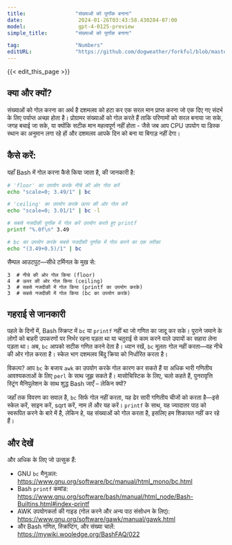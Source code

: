 ```yaml
---
title:                "संख्याओं को पूर्णांक बनाना"
date:                  2024-01-26T03:43:58.430284-07:00
model:                 gpt-4-0125-preview
simple_title:         "संख्याओं को पूर्णांक बनाना"

tag:                  "Numbers"
editURL:              "https://github.com/dogweather/forkful/blob/master/content/hi/bash/rounding-numbers.md"
---
```


{{< edit_this_page >}}

## क्या और क्यों?

संख्याओं को गोल करना का अर्थ है दशमलव को हटा कर एक सरल मान प्राप्त करना जो एक दिए गए संदर्भ के लिए पर्याप्त अच्छा होता है। प्रोग्रामर संख्याओं को गोल करते हैं ताकि परिणामों को सरल बनाया जा सके, जगह बचाई जा सके, या क्योंकि सटीक मान महत्वपूर्ण नहीं होता - जैसे जब आप CPU उपयोग या डिस्क स्थान का अनुमान लगा रहे हों और दशमलव आपके दिन को बना या बिगाड़ नहीं देगा।

## कैसे करें:

यहाँ Bash में गोल करना कैसे किया जाता है, की जानकारी है:

```Bash
# 'floor' का उपयोग करके नीचे की ओर गोल करें
echo "scale=0; 3.49/1" | bc

# 'ceiling' का उपयोग करके ऊपर की ओर गोल करें
echo "scale=0; 3.01/1" | bc -l

# सबसे नजदीकी पूर्णांक में गोल करें उपयोग करते हुए printf
printf "%.0f\n" 3.49

# bc का उपयोग करके सबसे नजदीकी पूर्णांक में गोल करने का एक तरीका
echo "(3.49+0.5)/1" | bc
```

सैम्पल आउटपुट—सीधे टर्मिनल के मुख से:

```
3  # नीचे की ओर गोल किया (floor)
4  # ऊपर की ओर गोल किया (ceiling)
3  # सबसे नजदीकी में गोल किया (printf का उपयोग करके)
3  # सबसे नजदीकी में गोल किया (bc का उपयोग करके)
```

## गहराई से जानकारी

पहले के दिनों में, Bash स्क्रिप्ट में `bc` या `printf` नहीं था जो गणित का जादू कर सके। पुराने जमाने के लोगों को बाहरी उपकरणों पर निर्भर रहना पड़ता था या चतुराई से काम करने वाले उपायों का सहारा लेना पड़ता था। अब, `bc` आपको सटीक गणित करने देता है। ध्यान रखें, `bc` मूलतः गोल नहीं करता—वह नीचे की ओर गोल करता है। स्केल भाग दशमलव बिंदु क्रिया को निर्धारित करता है।

विकल्प? आप `bc` के बजाय `awk` का उपयोग करके गोल कारण कर सकते हैं या अधिक भारी गणितीय आवश्यकताओं के लिए `perl` के साथ जूझ सकते हैं। मासोचिस्टिक के लिए, चलो कहते हैं, पुनरावृत्ति स्ट्रिंग मैनिपुलेशन के साथ शुद्ध Bash जाएँ – लेकिन क्यों?

जहाँ तक विवरण का सवाल है, `bc` सिर्फ गोल नहीं करता, यह ढेर सारी गणितीय चीजों को करता है—इसे स्केल करें, साइन करें, sqrt करें, नाम लें और यह करें। `printf` के साथ, यह ज्यादातर पाठ को स्वरूपित करने के बारे में है, लेकिन हे, यह संख्याओं को गोल करता है, इसलिए हम शिकायत नहीं कर रहे हैं।

## और देखें

और अधिक के लिए जो उत्सुक हैं:

- GNU `bc` मैनुअल: https://www.gnu.org/software/bc/manual/html_mono/bc.html
- Bash `printf` कमांड: https://www.gnu.org/software/bash/manual/html_node/Bash-Builtins.html#index-printf
- AWK उपयोगकर्ता की गाइड (गोल करने और अन्य पाठ संसोधन के लिए): https://www.gnu.org/software/gawk/manual/gawk.html
- और Bash गणित, स्क्रिप्टिंग, और संख्या चालें: https://mywiki.wooledge.org/BashFAQ/022
